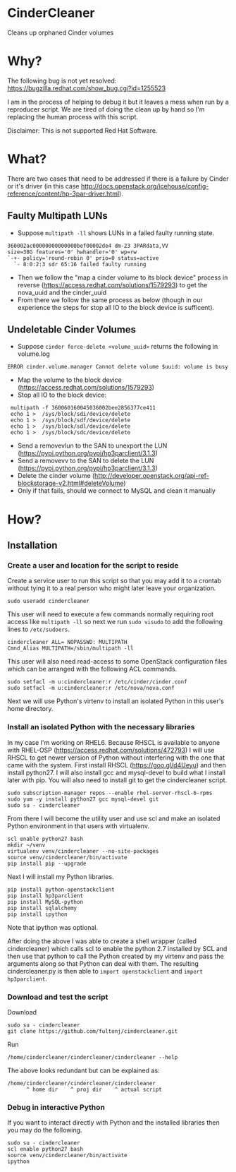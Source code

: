 # CinderCleaner
Cleans up orphaned Cinder volumes

# Why?
The following bug is not yet resolved: https://bugzilla.redhat.com/show_bug.cgi?id=1255523

I am in the process of helping to debug it but it leaves a mess
when run by a reproducer script. We are tired of doing the clean up
by hand so I'm replacing the human process with this script. 

Disclaimer: This is not supported Red Hat Software. 

# What?
There are two cases that need to be addressed if there is a failure by
Cinder or it's driver (in this case
http://docs.openstack.org/icehouse/config-reference/content/hp-3par-driver.html).


## Faulty Multipath LUNs

- Suppose `multipath -ll` shows LUNs in a failed faulty running state. 
~~~
360002ac00000000000000bef00002de4 dm-23 3PARdata,VV
size=38G features='0' hwhandler='0' wp=rw
`-+- policy='round-robin 0' prio=0 status=active
  `- 8:0:2:3 sdr 65:16 failed faulty running
~~~
- Then we follow the "map a cinder volume to its block device" process
  in reverse (https://access.redhat.com/solutions/1579293) to get the
  nova_uuid and the cinder_uuid 
- From there we follow the same process as below (though in our
  experience the steps for stop all IO to the block device is
  sufficent). 

## Undeletable Cinder Volumes
- Suppose `cinder force-delete <volume_uuid>` returns the following in volume.log 
~~~
ERROR cinder.volume.manager Cannot delete volume $uuid: volume is busy
~~~
- Map the volume to the block device (https://access.redhat.com/solutions/1579293)
- Stop all IO to the block device:
~~~
 multipath -f 360060160045036002bee2856377ce411
 echo 1 >  /sys/block/sdi/device/delete
 echo 1 >  /sys/block/sdf/device/delete
 echo 1 >  /sys/block/sdl/device/delete
 echo 1 >  /sys/block/sdc/device/delete
~~~
- Send a removevlun to the SAN to unexport the LUN (https://pypi.python.org/pypi/hp3parclient/3.1.3)
- Send a removevv to the SAN to delete the LUN (https://pypi.python.org/pypi/hp3parclient/3.1.3)
- Delete the cinder volume (http://developer.openstack.org/api-ref-blockstorage-v2.html#deleteVolume)
- Only if that fails, should we connect to MySQL and clean it manually

# How?

## Installation

### Create a user and location for the script to reside

Create a service user to run this script so that you may add it to a
crontab without tying it to a real person who might later leave your
organization. 
~~~
sudo useradd cindercleaner
~~~
This user will need to execute a few commands normally requiring root
access like `multipath -ll` so next we run `sudo visudo` to add the
following lines to `/etc/sudoers`. 
~~~
cindercleaner ALL= NOPASSWD: MULTIPATH
Cmnd_Alias MULTIPATH=/sbin/multipath -ll
~~~
This user will also need read-access to some OpenStack configuration
files which can be arranged with the following ACL commands. 
~~~
sudo setfacl -m u:cindercleaner:r /etc/cinder/cinder.conf
sudo setfacl -m u:cindercleaner:r /etc/nova/nova.conf
~~~
Next we will use Python's virtenv to install an isolated Python in
this user's home directory. 

### Install an isolated Python with the necessary libraries

In my case I'm working on RHEL6. Because RHSCL is available to anyone
with RHEL-OSP (https://access.redhat.com/solutions/472793) I will use
RHSCL to get newer version of Python without interfering with the one
that came with the system. First install RHSCL (https://goo.gl/d4Ueyu)
and then install python27. I will also install gcc and mysql-devel to
build what I install later with pip. You will also need to install git
to get the cindercleaner script. 
~~~
sudo subscription-manager repos --enable rhel-server-rhscl-6-rpms
sudo yum -y install python27 gcc mysql-devel git 
sudo su - cindercleaner
~~~
From there I will become the utility user and use scl and make an
isolated Python environment in that users with virtualenv. 
~~~
scl enable python27 bash
mkdir ~/venv
virtualenv venv/cindercleaner --no-site-packages
source venv/cindercleaner/bin/activate
pip install pip --upgrade
~~~
Next I will install my Python libraries.
~~~
pip install python-openstackclient
pip install hp3parclient
pip install MySQL-python
pip install sqlalchemy
pip install ipython 
~~~
Note that ipython was optional.

After doing the above I was able to create a shell wrapper (called
cindercleaner) which calls scl to enable the python 2.7 installed 
by SCL and then use that python to call the Python created by my
virtenv and pass the arguments along so that Python can deal with
them. The resulting cindercleaner.py is then able to `import
openstackclient` and `import hp3parclient`. 

### Download and test the script

Download
~~~
sudo su - cindercleaner
git clone https://github.com/fultonj/cindercleaner.git
~~~
Run
~~~
/home/cindercleaner/cindercleaner/cindercleaner --help
~~~
The above looks redundant but can be explained as: 
~~~
/home/cindercleaner/cindercleaner/cindercleaner 
      ^ home dir    ^ proj dir    ^ actual script
~~~

### Debug in interactive Python 

If you want to interact directly with Python and the installed
libraries then you may do the following. 
~~~
sudo su - cindercleaner
scl enable python27 bash
source venv/cindercleaner/bin/activate
ipython
~~~
